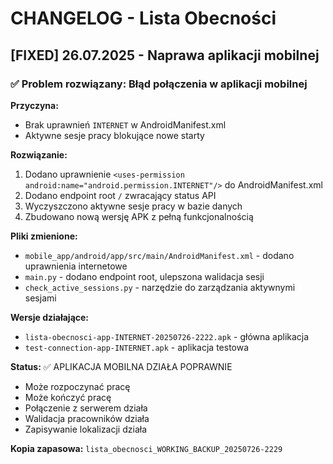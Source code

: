# CHANGELOG - Lista Obecności

## [FIXED] 26.07.2025 - Naprawa aplikacji mobilnej

### ✅ Problem rozwiązany: Błąd połączenia w aplikacji mobilnej

**Przyczyna:**
- Brak uprawnień `INTERNET` w AndroidManifest.xml
- Aktywne sesje pracy blokujące nowe starty

**Rozwiązanie:**
1. Dodano uprawnienie `<uses-permission android:name="android.permission.INTERNET"/>` do AndroidManifest.xml
2. Dodano endpoint root `/` zwracający status API
3. Wyczyszczono aktywne sesje pracy w bazie danych
4. Zbudowano nową wersję APK z pełną funkcjonalnością

**Pliki zmienione:**
- `mobile_app/android/app/src/main/AndroidManifest.xml` - dodano uprawnienia internetowe
- `main.py` - dodano endpoint root, ulepszona walidacja sesji
- `check_active_sessions.py` - narzędzie do zarządzania aktywnymi sesjami

**Wersje działające:**
- `lista-obecnosci-app-INTERNET-20250726-2222.apk` - główna aplikacja
- `test-connection-app-INTERNET.apk` - aplikacja testowa

**Status:** ✅ APLIKACJA MOBILNA DZIAŁA POPRAWNIE
- Może rozpoczynać pracę
- Może kończyć pracę
- Połączenie z serwerem działa
- Walidacja pracowników działa
- Zapisywanie lokalizacji działa

**Kopia zapasowa:** `lista_obecnosci_WORKING_BACKUP_20250726-2229`
